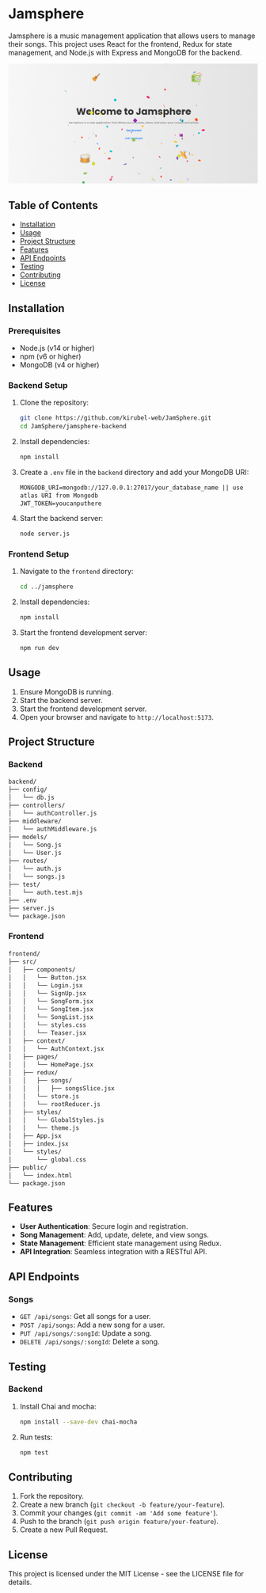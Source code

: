 # Jamsphere

Jamsphere is a music management application that allows users to manage their songs. This project uses React for the frontend, Redux for state management, and Node.js with Express and MongoDB for the backend.


![](image.png)

## Table of Contents

- [Installation](#installation)
- [Usage](#usage)
- [Project Structure](#project-structure)
- [Features](#features)
- [API Endpoints](#api-endpoints)
- [Testing](#testing)
- [Contributing](#contributing)
- [License](#license)

## Installation

### Prerequisites

- Node.js (v14 or higher)
- npm (v6 or higher)
- MongoDB (v4 or higher)

### Backend Setup

1. Clone the repository:

   ```bash
   git clone https://github.com/kirubel-web/JamSphere.git
   cd JamSphere/jamsphere-backend
   ```

2. Install dependencies:

   ```bash
   npm install
   ```

3. Create a `.env` file in the `backend` directory and add your MongoDB URI:

   ```env
   MONGODB_URI=mongodb://127.0.0.1:27017/your_database_name || use atlas URI from Mongodb
   JWT_TOKEN=youcanputhere
   ```

4. Start the backend server:

   ```bash
   node server.js
   ```

### Frontend Setup

1. Navigate to the `frontend` directory:

   ```bash
   cd ../jamsphere
   ```

2. Install dependencies:

   ```bash
   npm install
   ```

3. Start the frontend development server:

   ```bash
   npm run dev
   ```

## Usage

1. Ensure MongoDB is running.
2. Start the backend server.
3. Start the frontend development server.
4. Open your browser and navigate to `http://localhost:5173`.

## Project Structure

### Backend

```
backend/
├── config/
│   └── db.js
├── controllers/
│   └── authController.js
├── middleware/
│   └── authMiddleware.js
├── models/
│   └── Song.js
│   └── User.js
├── routes/
│   └── auth.js
│   └── songs.js
├── test/
│   └── auth.test.mjs
├── .env
├── server.js
└── package.json
```

### Frontend

```
frontend/
├── src/
│   ├── components/
│   │   └── Button.jsx
│   │   └── Login.jsx
│   │   └── SignUp.jsx
│   │   └── SongForm.jsx
│   │   └── SongItem.jsx
│   │   └── SongList.jsx
│   │   └── styles.css
│   │   └── Teaser.jsx
│   ├── context/
│   │   └── AuthContext.jsx
│   ├── pages/
│   │   └── HomePage.jsx
│   ├── redux/
│   │   ├── songs/
│   │   │   ├── songsSlice.jsx
│   │   └── store.js
│   │   └── rootReducer.js
│   ├── styles/
│   │   └── GlobalStyles.js
│   │   └── theme.js
│   ├── App.jsx
│   ├── index.jsx
│   └── styles/
│       └── global.css
├── public/
│   └── index.html
└── package.json
```

## Features

- **User Authentication**: Secure login and registration.
- **Song Management**: Add, update, delete, and view songs.
- **State Management**: Efficient state management using Redux.
- **API Integration**: Seamless integration with a RESTful API.

## API Endpoints

### Songs

- `GET /api/songs`: Get all songs for a user.
- `POST /api/songs`: Add a new song for a user.
- `PUT /api/songs/:songId`: Update a song.
- `DELETE /api/songs/:songId`: Delete a song.

## Testing

### Backend

1. Install Chai and mocha:

   ```bash
   npm install --save-dev chai-mocha
   ```

2. Run tests:

   ```bash
   npm test
   ```



## Contributing

1. Fork the repository.
2. Create a new branch (`git checkout -b feature/your-feature`).
3. Commit your changes (`git commit -am 'Add some feature'`).
4. Push to the branch (`git push origin feature/your-feature`).
5. Create a new Pull Request.

## License

This project is licensed under the MIT License - see the LICENSE file for details.
